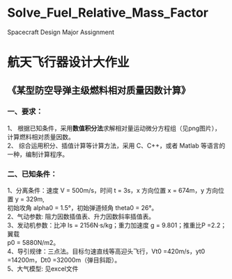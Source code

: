 # Solve_Fuel_Relative_Mass_Factor
Spacecraft Design Major Assignment
# 航天飞行器设计大作业
## 《某型防空导弹主级燃料相对质量因数计算》
### 一、要求：
1、 根据已知条件，采用**数值积分法**求解相对量运动微分方程组（见png图片），计算燃料相对质量因数。<br>
2、 综合运用积分、插值计算等计算方法，采用 C、C++，或者 Matlab 等语言的一种，编制计算程序。<br>
### 二、已知条件：
1、分离条件：速度 V = 500m/s，时间 t = 3s，x 方向位置 x = 674m，y 方向位置 y = 329m,<br>
初始攻角 alpha0 = 1.5°，初始弹道倾角 theta0 = 26°。<br>
2、气动参数: 阻力因数插值表、升力因数斜率插值表。<br>
3、发动机参数：比冲 Is = 2156N·s/kg；重力加速度 g = 9.801；推重比P =2.2；翼载<br>
p0 = 5880N/m2。<br>
4、导引规律：三点法。目标匀速直线等高迎头飞行，Vt0 =420m/s，yt0 =14200m，Dt0 =32000m（弹目斜距）。<br>
5、大气模型: 见excel文件
